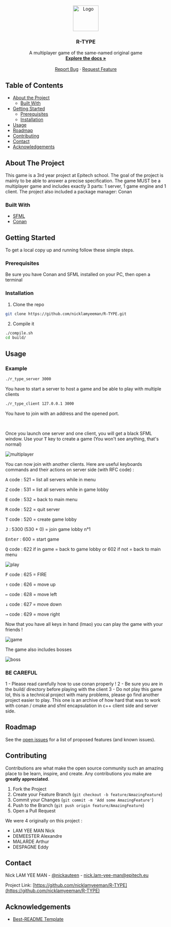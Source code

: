 <!-- PROJECT LOGO -->
<br />
<p align="center">
  <a href="https://github.com/nicklamyeeman/R-TYPE">
    <img src="testing/logo.png" alt="Logo" width="80" height="80">
  </a>

  <h3 align="center">R-TYPE</h3>

  <p align="center">
    A multiplayer game of the same-named original game 
    <br />
    <a href="https://github.com/nicklamyeeman/R-TYPE"><strong>Explore the docs »</strong></a>
    <br />
    <br />
    <a href="https://github.com/nicklamyeeman/R-TYPE/issues">Report Bug</a>
    ·
    <a href="https://github.com/nicklamyeeman/R-TYPE/issues">Request Feature</a>
  </p>
</p>



<!-- TABLE OF CONTENTS -->
## Table of Contents

* [About the Project](#about-the-project)
  * [Built With](#built-with)
* [Getting Started](#getting-started)
  * [Prerequisites](#prerequisites)
  * [Installation](#installation)
* [Usage](#usage)
* [Roadmap](#roadmap)
* [Contributing](#contributing)
* [Contact](#contact)
* [Acknowledgements](#acknowledgements)



<!-- ABOUT THE PROJECT -->
## About The Project

This game is a 3rd year project at Epitech school. The goal of the project is mainly to be able to answer a precise specification.
The game MUST be a multiplayer game and includes exactly 3 parts: 
1 server, 1 game engine and 1 client.
The project also included a package manager: Conan 


### Built With

* [SFML](https://www.sfml-dev.org/download/sfml/2.5.1/)
* [Conan](https://conan.io/center/)


<!-- GETTING STARTED -->
## Getting Started

To get a local copy up and running follow these simple steps.

### Prerequisites

Be sure you have Conan and SFML installed on your PC, then open a terminal

### Installation

1. Clone the repo
```sh
git clone https://github.com/nicklamyeeman/R-TYPE.git
```
2. Compile it
```sh
./compile.sh
cd build/
```



<!-- USAGE -->
## Usage

### Example

```sh
./r_type_server 3000
```

You have to start a server to host a game and be able to play with multiple clients

```sh
./r_type_client 127.0.0.1 3000
```

You have to join with an address and the opened port.

<br/>

Once you launch one server and one client, you will get a black SFML window.
Use your <kbd>T</kbd> key to create a game 
(You won't see anything, that's normal)


<img src="testing/multiplayer.png" alt="multiplayer">


You can now join with another clients. Here are useful keyboards commands and their actions on server side (with RFC code) : 

<kbd>A</kbd> code : 521 = list all servers while in menu

<kbd>Z</kbd> code : 531 = list all servers while in game lobby

<kbd>E</kbd> code : 532 = back to main menu

<kbd>R</kbd> code : 522 = quit server

<kbd>T</kbd> code : 520 = create game lobby

<kbd>J</kbd> : 5300 (530 + 0) = join game lobby n°1

<kbd>Enter</kbd> : 600 = start game

<kbd>Q</kbd> code : 622 if in game = back to game lobby or 602 if not = back to main menu

<img src="testing/play.png" alt="play">

<kbd>F</kbd> code : 625 = FIRE

<kbd>↑</kbd> code : 626 = move up

<kbd>←</kbd> code : 628 = move left

<kbd>↓</kbd> code : 627 = move down

<kbd>→</kbd> code : 629 = move right
</br>


Now that you have all keys in hand (lmao) you can play the game with your friends !

![game](https://github.com/nicklamyeeman/R-TYPE/blob/main/testing/game.gif)


The game also includes bosses

<img src="testing/boss.png" alt="boss">

### BE CAREFUL

1 - Please read carefully how to use conan properly !
2 - Be sure you are in the build/ directory before playing with the client
3 - Do not play this game lol, this is a technical project with many problems, please go find another project easier to play. This one is an archive of how hard that was to work with conan / cmake and sfml encapsulation in c++ client side and server side.

<!-- ROADMAP -->
## Roadmap

See the [open issues](https://github.com/nicklamyeeman/R-TYPE/issues) for a list of proposed features (and known issues).



<!-- CONTRIBUTING -->
## Contributing

Contributions are what make the open source community such an amazing place to be learn, inspire, and create. Any contributions you make are **greatly appreciated**.

1. Fork the Project
2. Create your Feature Branch (`git checkout -b feature/AmazingFeature`)
3. Commit your Changes (`git commit -m 'Add some AmazingFeature'`)
4. Push to the Branch (`git push origin feature/AmazingFeature`)
5. Open a Pull Request

We were 4 originally on this project : 
 - LAM YEE MAN Nick
 - DEMEESTER Alexandre
 - MALARDE Arthur
 - DESPAGNE Eddy



<!-- CONTACT -->
## Contact

Nick LAM YEE MAN - [@nickauteen](https://twitter.com/nickauteen) - nick.lam-yee-man@epitech.eu

Project Link: [https://github.com/nicklamyeeman/R-TYPE](https://github.com/nicklamyeeman/R-TYPE)



<!-- ACKNOWLEDGEMENTS -->
## Acknowledgements

* [Best-README Template](https://github.com/othneildrew/Best-README-Template)





<!-- MARKDOWN LINKS & IMAGES -->
<!-- https://www.markdownguide.org/basic-syntax/#reference-style-links -->
[contributors-shield]: https://img.shields.io/github/contributors/nicklamyeeman/repo.svg?style=flat-square
[contributors-url]: https://github.com/nicklamyeeman/repo/graphs/contributors
[forks-shield]: https://img.shields.io/github/forks/nicklamyeeman/repo.svg?style=flat-square
[forks-url]: https://github.com/nicklamyeeman/repo/network/members
[stars-shield]: https://img.shields.io/github/stars/nicklamyeeman/repo.svg?style=flat-square
[stars-url]: https://github.com/nicklamyeeman/repo/stargazers
[issues-shield]: https://img.shields.io/github/issues/nicklamyeeman/repo.svg?style=flat-square
[issues-url]: https://github.com/nicklamyeeman/repo/issues
[license-shield]: https://img.shields.io/github/license/nicklamyeeman/repo.svg?style=flat-square
[license-url]: https://github.com/nicklamyeeman/repo/blob/master/LICENSE.txt
[linkedin-shield]: https://img.shields.io/badge/-LinkedIn-black.svg?style=flat-square&logo=linkedin&colorB=555
[linkedin-url]: https://linkedin.com/in/nicklamyeeman
[product-screenshot]: images/screenshot.png